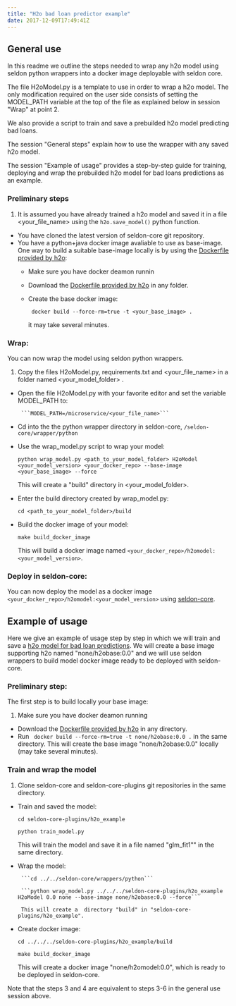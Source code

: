 ```yaml
---
title: "H2o bad loan predictor example"
date: 2017-12-09T17:49:41Z
---
```

## General use

In this readme we outline the steps needed to wrap any h2o model using seldon python wrappers into a docker image deployable with seldon core. 

The file H2oModel.py is a template to use in order to wrap a h2o model. The only modification  required on the user side consists of setting the MODEL_PATH variable at the top of the file as explained below in session "Wrap" at point 2. 

We also provide a script to train and save a prebuilded h2o model predicting bad loans. 

The session "General steps" explain how to use the wrapper with any saved h2o model.

The session "Example of usage" provides a step-by-step guide for training, deploying and wrap the prebuilded h2o model for bad loans predictions as an example.


### Preliminary steps

1. It is assumed you have already trained a h2o model and saved it in a file \<your_file_name> using the ```h2o.save_model()``` python function.
* You have cloned the latest version of seldon-core git repository.
* You have a python+java docker image avaliable to use as base-image. One way to build a suitable base-image locally is by using the [Dockerfile provided by h2o](https://h2o-release.s3.amazonaws.com/h2o/rel-turing/1/docs-website/h2o-docs/docker.html):
	* Make sure you have docker deamon runnin	
	* Download the [Dockerfile provided by h2o](https://h2o-release.s3.amazonaws.com/h2o/rel-turing/1/docs-website/h2o-docs/docker.html) in any folder.
	* Create the base docker image:

		``` docker build --force-rm=true -t <your_base_image> .```

		it may take several minutes.

### Wrap:

You can now wrap the model using seldon python wrappers. 

1. Copy the files H2oModel.py, requirements.txt and \<your_file_name> in a folder named \<your_model_folder> .
* Open the file H2oModel.py with your favorite editor and set the variable MODEL_PATH to:

       ```MODEL_PATH=/microservice/<your_file_name>``` 
* Cd into the the python wrapper directory in seldon-core, ```/seldon-core/wrapper/python```
* Use the wrap_model.py script to wrap your model:

	```python wrap_model.py <path_to_your_model_folder> H2oModel <your_model_version> <your_docker_repo> --base-image <your_base_image> --force```

	This will create a "build" directory in \<your_model_folder>.	
* Enter the build directory created by wrap_model.py:

  	```cd <path_to_your_model_folder>/build```
* Build the docker image of your model:

  	```make build_docker_image```

	This will build a docker image named ```<your_docker_repo>/h2omodel:<your_model_version>```.

### Deploy in seldon-core:

You can now deploy the model as a docker image ```<your_docker_repo>/h2omodel:<your_model_version>``` using [seldon-core](link).

## Example of usage

Here we give an example of usage step by step in which we will train and save a [h2o model for bad loan predictions](https://github.com/h2oai/h2o-tutorials/blob/master/h2o-open-tour-2016/chicago/intro-to-h2o.ipynb). We will create a base image supporting h2o named "none/h2obase:0.0" and  we will use seldon wrappers to build model  docker image ready to be deployed with seldon-core. 

### Preliminary step:
The first step is to build locally your base image:

1. Make sure you have docker deamon running
* Download the [Dockerfile provided by h2o](https://h2o-release.s3.amazonaws.com/h2o/rel-turing/1/docs-website/h2o-docs/docker.html) in any directory.
* Run ``` docker build --force-rm=true -t none/h2obase:0.0 .``` in the same directory. This will create the base image "none/h2obase:0.0" locally (may take several minutes).

### Train and wrap the model

1. Clone seldon-core and seldon-core-plugins git repositories in the same directory.
* Train and saved the model:

  	```cd seldon-core-plugins/h2o_example```
	
	```python train_model.py```
	
	This will train the model and save it in a file named  "glm_fit1"" in the same directory.
* Wrap the model: 

       ```cd ../../seldon-core/wrappers/python``` 
       
       ```python wrap_model.py ../../../seldon-core-plugins/h2o_example H2oModel 0.0 none --base-image none/h2obase:0.0 --force``` 

       This will create a  directory "build" in "seldon-core-plugins/h2o_example".
* Create docker image: 

  	```cd ../../../seldon-core-plugins/h2o_example/build``` 
	
	```make build_docker_image``` 

	This will create a docker image "none/h2omodel:0.0", which is ready to be deployed in seldon-core.

Note that the  steps 3 and 4 are equivalent to steps 3-6 in the general use session above.